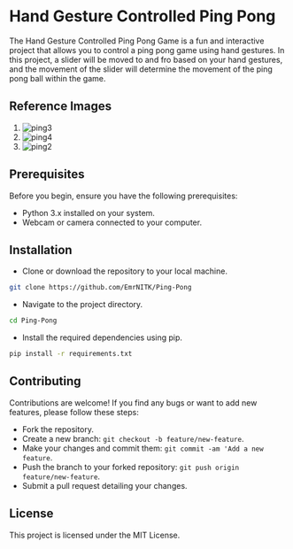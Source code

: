 # Hand Gesture Controlled Ping Pong
The Hand Gesture Controlled Ping Pong Game is a fun and interactive project that allows you to control a ping pong game using hand gestures. In this project, a slider will be moved to and fro based on your hand gestures, and the movement of the slider will determine the movement of the ping pong ball within the game.

## Reference Images

1. ![ping3](https://github.com/yujit2003/ping-pong-game/assets/97657345/c3dcbc46-938e-467c-a333-b91a1c423623)
2. ![ping4](https://github.com/yujit2003/ping-pong-game/assets/97657345/c41949a1-2b74-42f5-a755-867c526a6adb)
3. ![ping2](https://github.com/yujit2003/ping-pong-game/assets/97657345/4bd0626c-2152-4a03-b728-792f946d3b1f)




## Prerequisites
Before you begin, ensure you have the following prerequisites:

* Python 3.x installed on your system.
* Webcam or camera connected to your computer.

## Installation
* Clone or download the repository to your local machine.
```bash
git clone https://github.com/EmrNITK/Ping-Pong
```
* Navigate to the project directory.
```bash
cd Ping-Pong
```
* Install the required dependencies using pip.
```bash
pip install -r requirements.txt
```

## Contributing
Contributions are welcome! If you find any bugs or want to add new features, please follow these steps:

* Fork the repository.
* Create a new branch: `git checkout -b feature/new-feature`.
* Make your changes and commit them: `git commit -am 'Add a new feature`.
* Push the branch to your forked repository: `git push origin feature/new-feature`.
* Submit a pull request detailing your changes.

## License
This project is licensed under the MIT License.
